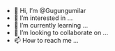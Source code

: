 - 👋 Hi, I’m @Gugungumilar
- 👀 I’m interested in ...
- 🌱 I’m currently learning ...
- 💞️ I’m looking to collaborate on ...
- 📫 How to reach me ...

<!---
Gugungumilar/Gugungumilar is a ✨ special ✨ repository because its `README.md` (this file) appears on your GitHub profile.
You can click the Preview link to take a look at your changes.
--->
